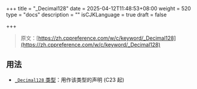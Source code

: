 +++
title = "_Decimal128"
date = 2025-04-12T11:48:53+08:00
weight = 520
type = "docs"
description = ""
isCJKLanguage = true
draft = false

+++

> 原文：[https://zh.cppreference.com/w/c/keyword/_Decimal128](https://zh.cppreference.com/w/c/keyword/_Decimal128)

## 用法

- [`_Decimal128` 类型](https://zh.cppreference.com/w/c/language/types)：用作该类型的声明 (C23 起)
